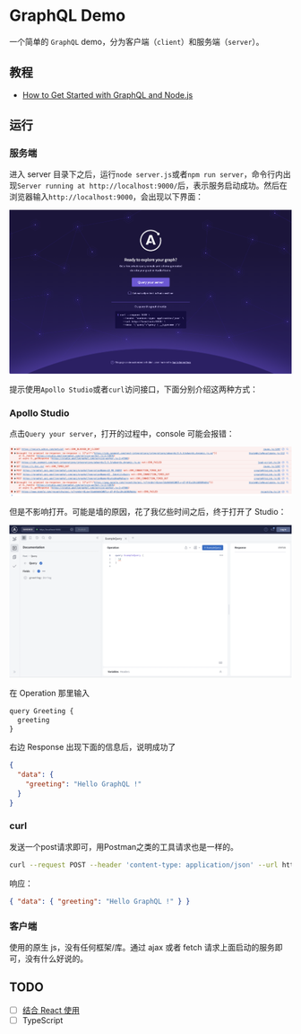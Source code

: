 # GraphQL Demo

一个简单的 `GraphQL` demo，分为客户端（`client`）和服务端（`server`）。

## 教程

- [How to Get Started with GraphQL and Node.js](https://www.freecodecamp.org/news/get-started-with-graphql-and-nodejs/)

## 运行

### 服务端

进入 server 目录下之后，运行`node server.js`或者`npm run server`，命令行内出现`Server running at http://localhost:9000/`后，表示服务启动成功。然后在浏览器输入`http://localhost:9000`，会出现以下界面：

![](./images/explore.png)

提示使用`Apollo Studio`或者`curl`访问接口，下面分别介绍这两种方式：

### Apollo Studio

点击`Query your server`，打开的过程中，console 可能会报错：

![](./images/error.png)

但是不影响打开。可能是墙的原因，花了我亿些时间之后，终于打开了 Studio：

![](./images//apollo_studio.png)

在 Operation 那里输入

```
query Greeting {
  greeting
}
```

右边 Response 出现下面的信息后，说明成功了

```json
{
  "data": {
    "greeting": "Hello GraphQL !"
  }
}
```

### curl

发送一个post请求即可，用Postman之类的工具请求也是一样的。

```bash
curl --request POST --header 'content-type: application/json' --url http://localhost:9000 --data '{ "query": "query { greeting }" }'
```

响应：

```json
{ "data": { "greeting": "Hello GraphQL !" } }
```

### 客户端

使用的原生 js，没有任何框架/库。通过 ajax 或者 fetch 请求上面启动的服务即可，没有什么好说的。

## TODO

- [ ] [结合 React 使用](https://www.graphql-code-generator.com/docs/guides/react)
- [ ] TypeScript
